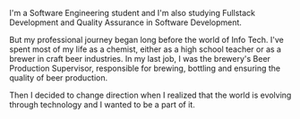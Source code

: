 I'm a Software Engineering student and I'm also studying Fullstack Development and Quality Assurance in Software Development.

But my professional journey began long before the world of Info Tech. I've spent most of my life as a chemist, either as a high school teacher or as a brewer in craft beer industries.
In my last job, I was the brewery's Beer Production Supervisor, responsible for brewing, bottling and ensuring the quality of beer production.

Then I decided to change direction when I realized that the world is evolving through technology and I wanted to be a part of it.
